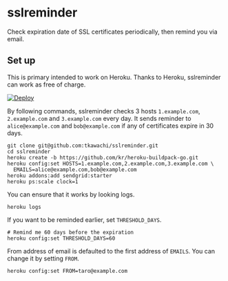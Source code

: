 # sslreminder

Check expiration date of SSL certificates periodically, then remind you via email.

## Set up

This is primary intended to work on Heroku.
Thanks to Heroku, sslreminder can work as free of charge.

[![Deploy](https://www.herokucdn.com/deploy/button.png)](https://heroku.com/deploy)

By following commands, sslreminder checks 3 hosts 
`1.example.com`, `2.example.com` and `3.example.com` every day.
It sends reminder to `alice@example.com` and `bob@example.com` if
any of certificates expire in 30 days.

    git clone git@github.com:tkawachi/sslreminder.git
    cd sslreminder
    heroku create -b https://github.com/kr/heroku-buildpack-go.git
    heroku config:set HOSTS=1.example.com,2.example.com,3.example.com \
      EMAILS=alice@example.com,bob@example.com
    heroku addons:add sendgrid:starter
    heroku ps:scale clock=1

You can ensure that it works by looking logs.

    heroku logs

If you want to be reminded earlier, set `THRESHOLD_DAYS`.

    # Remind me 60 days before the expiration
    heroku config:set THRESHOLD_DAYS=60

From address of email is defaulted to the first address of `EMAILS`.
You can change it by setting `FROM`.

    heroku config:set FROM=taro@example.com
